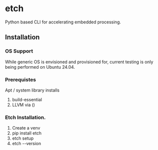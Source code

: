 # etch
Python based CLI for accelerating embedded processing.


## Installation

### OS Support
While generic OS is envisioned and provisioned for, current testing is only being performed on Ubuntu 24.04.

### Prerequistes
Apt / system library installs
1.  build-essential
2.  LLVM via ()

### Etch Installation.
1.  Create a venv
2.  pip install etch
3.  etch setup
4.  etch --version
